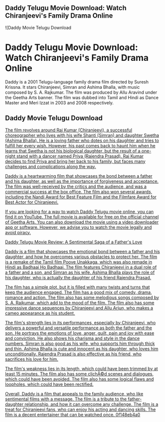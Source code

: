 ## Daddy Telugu Movie Download: Watch Chiranjeevi's Family Drama Online

 
![Daddy Movie Telugu Download 
<h1>Daddy Telugu Movie Download: Watch Chiranjeevi's Family Drama Online</h1>
<p>Daddy is a 2001 Telugu-language family drama film directed by Suresh Krissna. It stars Chiranjeevi, Simran and Ashima Bhalla, with music composed by S. A. Rajkumar. The film was produced by Allu Aravind under the Geetha Arts banner. The film was dubbed into Tamil and Hindi as Dance Master and Meri Izzat in 2003 and 2008 respectively.</p>
<h2>Daddy Movie Telugu Download</h2>
<p><a href=](https://stat5.bollywoodhungama.in/wp-content/uploads/2020/07/WhatsApp-Image-2020-07-03-at-6.22.29-PM.jpeg)**Download**
 
The film revolves around Raj Kumar (Chiranjeevi), a successful choreographer who lives with his wife Shanti (Simran) and daughter Swetha (Ashima Bhalla). He is a loving father who dotes on his daughter and tries to fulfill her every wish. However, his past comes back to haunt him when he learns that Swetha is not his biological daughter, but the result of a one-night stand with a dancer named Priya (Rajendra Prasad). Raj Kumar decides to find Priya and bring her back to his family, but faces many challenges and complications along the way.
 
Daddy is a heartwarming film that showcases the bond between a father and his daughter, as well as the importance of forgiveness and acceptance. The film was well-received by the critics and the audience, and was a commercial success at the box office. The film also won several awards, including the Nandi Award for Best Feature Film and the Filmfare Award for Best Actor for Chiranjeevi.
 
If you are looking for a way to watch Daddy Telugu movie online, you can find it on YouTube. The full movie is available for free on the official channel of Geetha Arts. You can also download the movie using a video downloader app or software. However, we advise you to watch the movie legally and avoid piracy.

Daddy Telugu Movie Review: A Sentimental Saga of a Father's Love
 
Daddy is a film that showcases the emotional bond between a father and his daughter, and how he overcomes various obstacles to protect her. The film is a remake of the Tamil film Poove Unakkaga, which was also remade in Hindi as Badhaai Ho Badhaai. The film features Chiranjeevi in a dual role of a father and a son, and Simran as his wife. Ashima Bhalla plays the role of his daughter, who is actually the daughter of his friend Rajendra Prasad.
 
The film has a simple plot, but it is filled with many twists and turns that keep the audience engaged. The film has a good mix of comedy, drama, romance and action. The film also has some melodious songs composed by S. A. Rajkumar, which add to the mood of the film. The film also has some impressive dance sequences by Chiranjeevi and Allu Arjun, who makes a cameo appearance as his student.
 
The film's strength lies in its performances, especially by Chiranjeevi, who delivers a powerful and versatile performance as both the father and the son. He portrays the emotions of love, anger, guilt, pain and joy with ease and conviction. He also shows his charisma and style in the dance numbers. Simran is also good as his wife, who supports him through thick and thin. Ashima Bhalla is cute and innocent as his daughter, who loves him unconditionally. Rajendra Prasad is also effective as his friend, who sacrifices his love for him.
 
The film's weakness lies in its length, which could have been trimmed by at least 15 minutes. The film also has some clichÃ©d scenes and dialogues, which could have been avoided. The film also has some logical flaws and loopholes, which could have been rectified.
 
Overall, Daddy is a film that appeals to the family audience, who like sentimental films with a message. The film is a tribute to the father-daughter relationship, and how it can overcome any challenge. The film is a treat for Chiranjeevi fans, who can enjoy his acting and dancing skills. The film is a decent entertainer that can be watched once.
 0f148eb4a0
